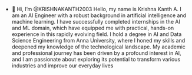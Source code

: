 - 👋 Hi, I’m @KRISHNAKANTH2003
Hello, my name is Krishna Kanth A.
I am an AI Engineer with a robust background in artificial intelligence and machine learning.
I have successfully completed internships in the AI and ML domain, which have equipped me with practical, hands-on experience in this rapidly evolving field.
I hold a degree in AI and Data Science Engineering from Anna University, where I honed my skills and deepened my knowledge of the technological landscape.
My academic and professional journey has been driven by a profound interest in AI, and I am passionate about exploring its potential to transform various industries and improve our everyday lives
